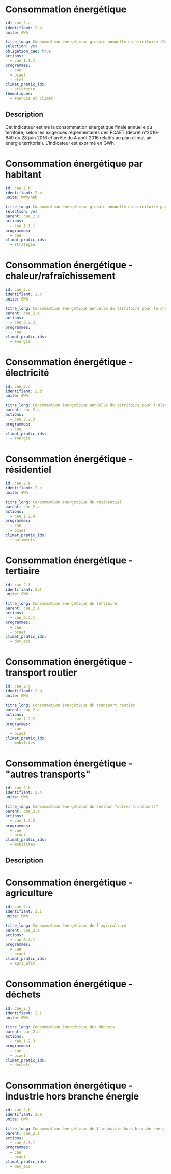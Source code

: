 # Consommation énergétique
```yaml
id: cae_2.a
identifiant: 2.a
unite: GWh

titre_long: Consommation énergétique globale annuelle du territoire (GWh)
selection: yes
obligation_cae: true
actions:
  - cae_1.1.1
programmes:
  - cae
  - pcaet
  - clef
climat_pratic_ids:
  - strategie
thematiques:
  - energie_et_climat
```
## Description
Cet indicateur estime la consommation énergétique finale annuelle du territoire, selon les exigences réglementaires des PCAET (décret n°2016-849 du 28 juin 2016 et arrêté du 4 août 2016 relatifs au plan climat-air-énergie territorial).
L'indicateur est exprimé en GWh.


# Consommation énergétique par habitant 
```yaml
id: cae_2.b
identifiant: 2.b
unite: MWh/hab

titre_long: Consommation énergétique globale annuelle du territoire par habitant (MWh/hab)
selection: yes
parent: cae_2.a
actions:
  - cae_1.1.1
programmes:
  - cae
climat_pratic_ids:
  - strategie
```


# Consommation énergétique - chaleur/rafraîchissement 
```yaml
id: cae_2.c
identifiant: 2.c
unite: GWh

titre_long: Consommation énergétique annuelle du territoire pour la chaleur et le rafraîchissement 
parent: cae_2.a
actions:
  - cae_3.2.2
programmes:
  - cae
climat_pratic_ids:
  - energie
```


# Consommation énergétique - électricité 
```yaml
id: cae_2.d
identifiant: 2.d
unite: GWh

titre_long: Consommation énergétique annuelle du territoire pour l'électricité 
parent: cae_2.a
actions:
  - cae_3.2.3
programmes:
  - cae
climat_pratic_ids:
  - energie
```


# Consommation énergétique - résidentiel 
```yaml
id: cae_2.e
identifiant: 2.e
unite: GWh

titre_long: Consommation énergétique du résidentiel 
parent: cae_2.a
actions:
  - cae_1.2.4
programmes:
  - cae
  - pcaet
climat_pratic_ids:
  - batiments
```


# Consommation énergétique - tertiaire
```yaml
id: cae_2.f
identifiant: 2.f
unite: GWh

titre_long: Consommation énergétique du tertiaire
parent: cae_2.a
actions:
  - cae_6.3.1
programmes:
  - cae
  - pcaet
climat_pratic_ids:
  - dev_eco
```


# Consommation énergétique - transport routier
```yaml
id: cae_2.g
identifiant: 2.g
unite: GWh

titre_long: Consommation énergétique du transport routier
parent: cae_2.a
actions:
  - cae_1.2.2
programmes:
  - cae
  - pcaet
climat_pratic_ids:
  - mobilites
```


# Consommation énergétique - "autres transports" 
```yaml
id: cae_2.h
identifiant: 2.h
unite: GWh

titre_long: Consommation énergétique du secteur "autres transports" 
parent: cae_2.a
actions:
  - cae_1.2.2
programmes:
  - cae
  - pcaet
climat_pratic_ids:
  - mobilites
```
## Description


# Consommation énergétique - agriculture
```yaml
id: cae_2.i
identifiant: 2.i
unite: GWh

titre_long: Consommation énergétique de l'agriculture
parent: cae_2.a
actions:
  - cae_6.4.1
programmes:
  - cae
  - pcaet
climat_pratic_ids:
  - agri_alim
```



# Consommation énergétique - déchets 
```yaml
id: cae_2.j
identifiant: 2.j
unite: GWh

titre_long: Consommation énergétique des déchets 
parent: cae_2.a
actions:
  - cae_1.2.3
programmes:
  - cae
  - pcaet
climat_pratic_ids:
  - dechets
```


# Consommation énergétique - industrie hors branche énergie
```yaml
id: cae_2.k
identifiant: 2.k
unite: GWh

titre_long: Consommation énergétique de l'industrie hors branche énergie
parent: cae_2.a
actions:
  - cae_6.3.1
programmes:
  - cae
  - pcaet
climat_pratic_ids:
  - dev_eco
```
